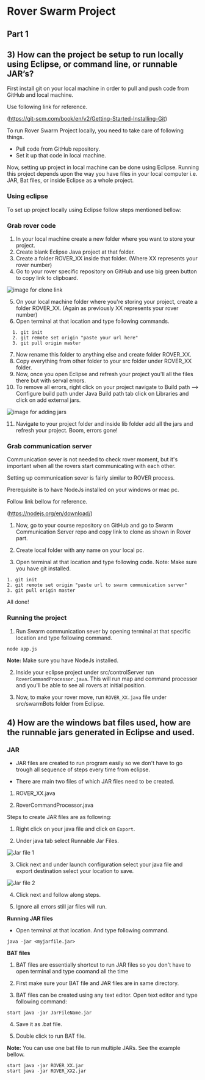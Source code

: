 # Rover Swarm Project

## Part 1

## **3) How can the project be setup to run locally using Eclipse, or command line, or runnable JAR’s?**

First install git on your local machine in order to pull and push code from GitHub and local machine.

Use following link for reference.

(https://git-scm.com/book/en/v2/Getting-Started-Installing-Git)

To run Rover Swarm Project locally, you need to take care of following things.

* Pull code from GitHub repository.
* Set it up that code in local machine.

Now, setting up project in local machine can be done using Eclipse.
Running this project depends upon the way you have files in your local computer i.e. JAR, Bat files, or inside Eclipse as a whole project.

### **Using eclipse** ###

To set up project locally using Eclipse follow steps mentioned bellow:

### Grab rover code ###

1. In your local machine create a new folder where you want to store your project.
2. Create blank Eclipse Java project at that folder.
3. Create a folder ROVER_XX inside that folder. (Where XX represents your rover number)
4. Go to your rover specific repository on GitHub and use big green button to copy link to clipboard.

![image for clone link](http://i.imgur.com/DyvM8Y5.png)

5. On your local machine folder where you're storing your project, create a folder ROVER_XX. (Again as previously XX represents your rover number)
6. Open terminal at that location and type following commands.
```
  1. git init
  2. git remote set origin "paste your url here"
  3. git pull origin master
```
7. Now rename this folder to anything else and create folder ROVER_XX.
8. Copy everything from other folder to your src folder under ROVER_XX folder.
9. Now, once you open Eclipse and refresh your project you'll all the files there but with serval errors.
10. To remove all errors, right click on your project navigate to Build path --> Configure build path under Java Build path tab click on Libraries and click on add external jars.

![image for adding jars](http://i.imgur.com/kw9Ja0m.png)

11. Navigate to your project folder and inside lib folder add all the jars and refresh your project. Boom, errors gone!

### Grab communication server ###

Communication sever is not needed to check rover moment, but it's important when all the rovers start communicating with each other.

Setting up communication sever is fairly similar to ROVER process.

Prerequisite is to have NodeJs installed on your windows or mac pc.

Follow link bellow for reference.

(https://nodejs.org/en/download/)

1. Now, go to your course repository on GitHub and go to Swarm Communication Server repo and copy link to clone as shown in Rover part.

2. Create local folder with any name on your local pc.

3. Open terminal at that location and type following code.
Note: Make sure you have git installed.

```
1. git init
2. git remote set origin "paste url to swarm communication server"
3. git pull origin master

```

All done!

### Running the project ###

1. Run Swarm communication sever by opening terminal at that specific location and type following command.

```
node app.js
```
**Note:** Make sure you have NodeJs installed.

2. Inside your eclipse project under src/controlServer run `RoverCommandProcessor.java`.
This will run map and command processor and you'll be able to see all rovers at initial position.

3. Now, to make your rover move, run `ROVER_XX.java` file under src/swarmBots folder from Eclipse.


## **4) How are the windows bat files used, how are the runnable jars generated in Eclipse and used.**

### **JAR**

* JAR files are created to run program easily so we don't have to go trough all sequence of steps every time from eclipse.

* There are main two files of which JAR files need to be created.

1) ROVER_XX.java

2) RoverCommandProcessor.java

Steps to create JAR files are as following:

1. Right click on your java file and click on `Export`.

2. Under java tab select Runnable Jar Files.

![Jar file 1](http://i.imgur.com/mIz4Qqg.png)

3. Click next and under launch configuration select your java file and export destination select your location to save.

![Jar file 2](http://i.imgur.com/6tDqKYF.png)

4. Click next and follow along steps.

5. Ignore all errors still jar files will run.


**Running JAR files**

* Open terminal at that location. And type following command.

```
java -jar <myjarfile.jar>
```

**BAT files**

1. BAT files are essentially shortcut to run JAR files so you don't have to open terminal and type coomand all the time

2. First make sure your BAT file and JAR files are in same directory.

3. BAT files can be created using any text editor. Open text editor and type following command:

```
start java -jar JarFileName.jar
```

4. Save it as .bat file.

5. Double click to run BAT file.

**Note:** You can use one bat file to run multiple JARs. See the example bellow.

```
start java -jar ROVER_XX.jar
start java -jar ROVER_XX2.jar
```
